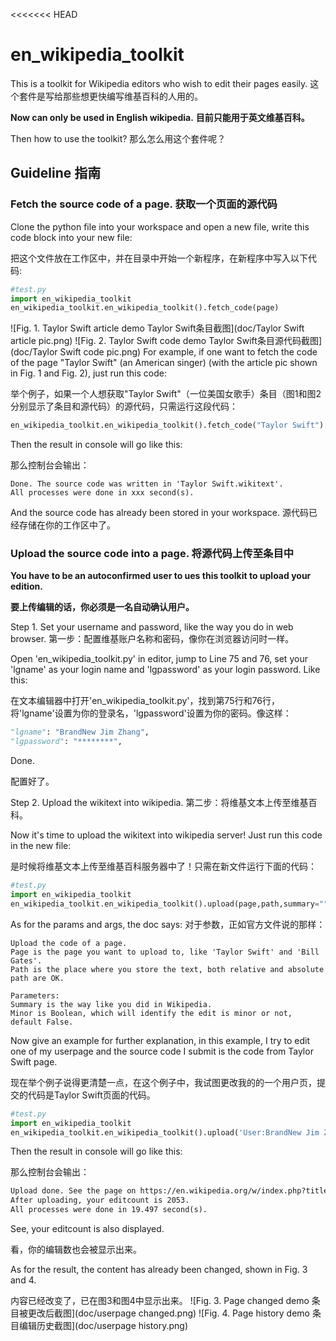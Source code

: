 <<<<<<< HEAD
# en_wikipedia_toolkit

This is a toolkit for Wikipedia editors who wish to edit their pages easily.
这个套件是写给那些想更快编写维基百科的人用的。

**Now can only be used in English wikipedia.**
**目前只能用于英文维基百科。**

Then how to use the toolkit?
那么怎么用这个套件呢？

## Guideline 指南

### Fetch the source code of a page. 获取一个页面的源代码

Clone the python file into your workspace and open a new file, write this code block into your new file:

把这个文件放在工作区中，并在目录中开始一个新程序，在新程序中写入以下代码:

```python
#test.py
import en_wikipedia_toolkit
en_wikipedia_toolkit.en_wikipedia_toolkit().fetch_code(page)
```

![Fig. 1. Taylor Swift article demo Taylor Swift条目截图](doc/Taylor Swift article pic.png)
![Fig. 2. Taylor Swift code demo Taylor Swift条目源代码截图](doc/Taylor Swift code pic.png)
For example, if one want to fetch the code of the page "Taylor Swift" (an American singer) (with the article pic shown in Fig. 1 and Fig. 2), just run this code:

举个例子，如果一个人想获取"Taylor Swift"（一位美国女歌手）条目（图1和图2分别显示了条目和源代码）的源代码，只需运行这段代码：

```py
en_wikipedia_toolkit.en_wikipedia_toolkit().fetch_code("Taylor Swift")
```

Then the result in console will go like this:

那么控制台会输出：

```text
Done. The source code was written in 'Taylor Swift.wikitext'.
All processes were done in xxx second(s).
```

And the source code has already been stored in your workspace.
源代码已经存储在你的工作区中了。

### Upload the source code into a page. 将源代码上传至条目中

**You have to be an autoconfirmed user to ues this toolkit to upload your edition.**

**要上传编辑的话，你必须是一名自动确认用户。**

Step 1. Set your username and password, like the way you do in web browser.
第一步：配置维基账户名称和密码，像你在浏览器访问时一样。

Open 'en_wikipedia_toolkit.py' in editor, jump to Line 75 and 76, set your 'lgname' as your login name and 'lgpassword' as your login password. Like this:

在文本编辑器中打开'en_wikipedia_toolkit.py'，找到第75行和76行，将'lgname'设置为你的登录名，'lgpassword'设置为你的密码。像这样：

```py
"lgname": "BrandNew Jim Zhang",
"lgpassword": "********",
```

Done.

配置好了。

Step 2. Upload the wikitext into wikipedia.
第二步：将维基文本上传至维基百科。

Now it's time to upload the wikitext into wikipedia server! Just run this code in the new file:

是时候将维基文本上传至维基百科服务器中了！只需在新文件运行下面的代码：

```py
#test.py
import en_wikipedia_toolkit
en_wikipedia_toolkit.en_wikipedia_toolkit().upload(page,path,summary="",minor=False)
```

As for the params and args, the doc says:
对于参数，正如官方文件说的那样：

```text
Upload the code of a page.
Page is the page you want to upload to, like 'Taylor Swift' and 'Bill Gates'.
Path is the place where you store the text, both relative and absolute path are OK.

Parameters:
Summary is the way like you did in Wikipedia.
Minor is Boolean, which will identify the edit is minor or not, default False.
```

Now give an example for further explanation, in this example, I try to edit one of my userpage and the source code I submit is the code from Taylor Swift page.

现在举个例子说得更清楚一点，在这个例子中，我试图更改我的的一个用户页，提交的代码是Taylor Swift页面的代码。

```py
#test.py
import en_wikipedia_toolkit
en_wikipedia_toolkit.en_wikipedia_toolkit().upload('User:BrandNew Jim Zhang','Taylor Swift.wikitext',summary="test",minor=True)
```

Then the result in console will go like this:

那么控制台会输出：

```txt
Upload done. See the page on https://en.wikipedia.org/w/index.php?title=User:BrandNew_Jim_Zhang
After uploading, your editcount is 2053.
All processes were done in 19.497 second(s).
```

See, your editcount is also displayed.

看，你的编辑数也会被显示出来。

As for the result, the content has already been changed, shown in Fig. 3 and 4.

内容已经改变了，已在图3和图4中显示出来。
![Fig. 3. Page changed demo 条目被更改后截图](doc/userpage changed.png)
![Fig. 4. Page history demo 条目编辑历史截图](doc/userpage history.png)